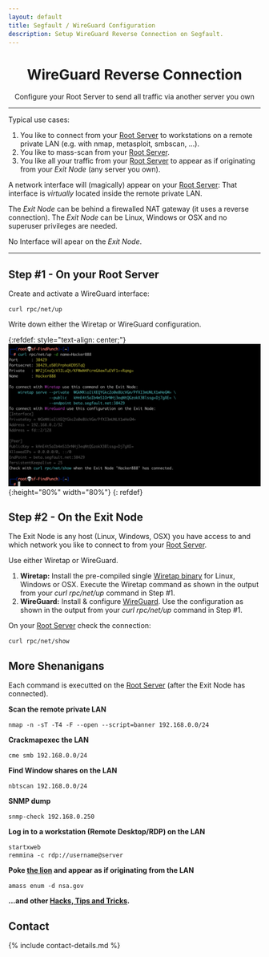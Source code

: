 ```yaml
---
layout: default
title: Segfault / WireGuard Configuration
description: Setup WireGuard Reverse Connection on Segfault.
---
```


<div style="text-align:center">
    <h1>WireGuard Reverse Connection</h1>
    <p>Configure your Root Server to send all traffic via another server you own</p>
</div>

---
Typical use cases:
1. You like to connect from your [Root Server](../) to workstations on a remote private LAN (e.g. with nmap, metasploit, smbscan, ...).
1. You like to mass-scan from your [Root Server](../).
1. You like all your traffic from your [Root Server](../) to appear as if originating from your *Exit Node* (any server you own).

A network interface will (magically) appear on your [Root Server](../): That interface is *virtually* located inside the remote private LAN.

The *Exit Node* can be behind a firewalled NAT gateway (it uses a reverse connection). The *Exit Node* can be Linux, Windows or OSX and no superuser privileges are needed.

No Interface will apear on the *Exit Node*.

---

## Step #1 - On your Root Server

Create and activate a WireGuard interface:

```shell
curl rpc/net/up
```

Write down either the Wiretap or WireGuard configuration.

{:refdef: style="text-align: center;"}
![login screen](wg-up2.png){:height="80%" width="80%"}
{: refdef}

## Step #2 - On the Exit Node

The Exit Node is any host (Linux, Windows, OSX) you have access to and which network you like to connect to from your [Root Server](../).

Use either Wiretap or WireGuard.

1. __Wiretap:__ Install the pre-compiled single [Wiretap binary](https://github.com/sandialabs/wiretap/releases/) for Linux, Windows or OSX. Execute the Wiretap command as shown in the output from your *curl rpc/net/up* command in Step #1.
1. __WireGuard:__ Install & configure [WireGuard](https://www.wireguard.com/). Use the configuration as shown in the output from your *curl rpc/net/up* command in Step #1.

On your [Root Server](../) check the connection:

```shell
curl rpc/net/show
```

## More Shenanigans

Each command is executted on the [Root Server](../) (after the Exit Node has connected).

__Scan the remote private LAN__

```
nmap -n -sT -T4 -F --open --script=banner 192.168.0.0/24
```

__Crackmapexec the LAN__

```
cme smb 192.168.0.0/24
```

__Find Window shares on the LAN__

```
nbtscan 192.168.0.0/24
```

__SNMP dump__

```
snmp-check 192.168.0.250
```

__Log in to a workstation (Remote Desktop/RDP) on the LAN__

```
startxweb
remmina -c rdp://username@server
```

__Poke [the lion](police-cars-police-chase.gif) and appear as if originating from the LAN__

```
amass enum -d nsa.gov
```

__...and other [Hacks, Tips and Tricks](tricks.html).__

## Contact

{% include contact-details.md %}
